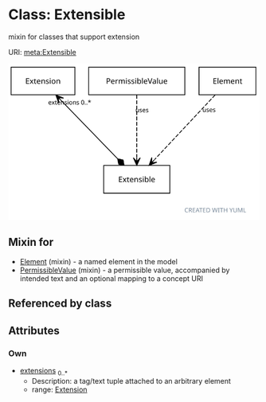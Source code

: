 
# Class: Extensible


mixin for classes that support extension

URI: [meta:Extensible](https://w3id.org/biolink/biolinkml/meta/Extensible)


![img](images/Extensible.svg)

## Mixin for

 * [Element](Element.md) (mixin)  - a named element in the model
 * [PermissibleValue](PermissibleValue.md) (mixin)  - a permissible value, accompanied by intended text and an optional mapping to a concept URI

## Referenced by class


## Attributes


### Own

 * [extensions](extensions.md)  <sub>0..*</sub>
    * Description: a tag/text tuple attached to an arbitrary element
    * range: [Extension](Extension.md)
